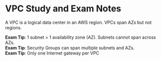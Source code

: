 # VPC Study and Exam Notes

A VPC is a logical data center in an AWS region.  VPCs span AZs but not regions.  

**Exam Tip**: 1 subnet = 1 availability zone (AZ).  Subnets cannot span across AZs.  
**Exam Tip**: Security Groups can span multiple subnets and AZs.  
**Exam Tip**: Only one Internet gateway per VPC


